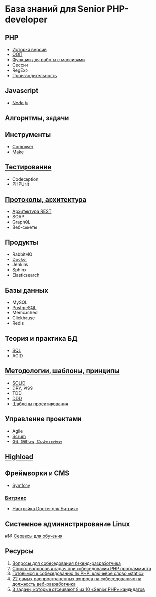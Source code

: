 # База знаний для Senior PHP-developer

## PHP
* [История версий](php/version.md)
* [ООП](php/oop.md)
* [Функции для работы с массивами](php/array.md)
* Сессии
* RegExp
* [Производительность](php/performance.md)

## Javascript
* [Node.js](/javascript/nodejs)


## Алгоритмы, задачи


## Инструменты
* [Composer](tools/composer.md)
* [Make](tools/make.md)

## [Тестирование](test/index.md)
* Codeception
* PHPUnit

## [Протоколы, архитектура](protocols/index.md)
* [Архитектура REST](protocols/rest.md)
* SOAP
* GraphQL
* Веб-сокеты

## Продукты
* RabbitMQ
* [Docker](products/docker.md)
* Jenkins
* Sphinx
* Elasticsearch

## Базы данных
* MySQL
* [PostgreSQL](database/postgre.md)
* Memcached
* Clickhouse
* Redis

## Теория и практика БД
* [SQL](database/sql.md)
* ACID

## [Методологии, шаблоны, принципы](principles/index.md)
* [SOLID](solid.md)
* [DRY, KISS](principles/index.md)
* TDD
* [DDD](principles/ddd.md)
* [Шаблоны проектирования](pattern/index.md)

## Управление проектами
* Agile
* [Scrum](pm/scrum.md)
* [Git, Gitflow, Code review](pm/git.md)

## [Highload](highload/index.md)

## Фреймворки и CMS
* [Symfony](frameworks/symfony.md)

### [Битрикс](frameworks/bitrix/index.md)
* [Настройка Docker для Битрикс](frameworks/bitrix/docker.md)

## Системное администрирование Linux

#№ [Сервисы для обучения](education/index.md)



## Ресурсы
1. [Вопросы для собеседования бэкенд-разработчика](https://habr.com/post/349434/)
2. [Список вопросов и задач при собеседовании PHP программиста](http://unetway.com/blog/spisok-voprosov-i-zadac-pri-sobesedovanii-php-programmista/)
3. [Готовимся к собеседованию по PHP: ключевое слово «static»](https://habr.com/post/259627/)
4. [22 самых распространенных вопроса на собеседованиях на должность веб-разработчика](https://tproger.ru/digest/most-common-questions-of-web-developer-interview/)
5. [3 задачи, которые отсеивают 9 из 10 «Senior PHP» кандидатов](https://habr.com/post/285398/)
